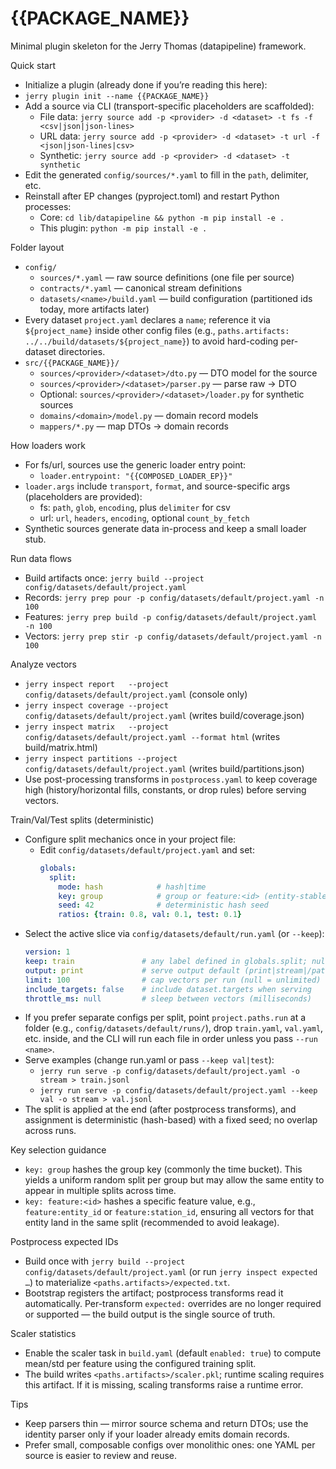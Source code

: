 # {{PACKAGE_NAME}}

Minimal plugin skeleton for the Jerry Thomas (datapipeline) framework.

Quick start
- Initialize a plugin (already done if you’re reading this here):
- `jerry plugin init --name {{PACKAGE_NAME}}`
- Add a source via CLI (transport-specific placeholders are scaffolded):
  - File data: `jerry source add -p <provider> -d <dataset> -t fs -f <csv|json|json-lines>`
  - URL data: `jerry source add -p <provider> -d <dataset> -t url -f <json|json-lines|csv>`
  - Synthetic: `jerry source add -p <provider> -d <dataset> -t synthetic`
- Edit the generated `config/sources/*.yaml` to fill in the `path`, delimiter, etc.
- Reinstall after EP changes (pyproject.toml) and restart Python processes:
  - Core: `cd lib/datapipeline && python -m pip install -e .`
  - This plugin: `python -m pip install -e .`

Folder layout
- `config/`
  - `sources/*.yaml` — raw source definitions (one file per source)
  - `contracts/*.yaml` — canonical stream definitions
  - `datasets/<name>/build.yaml` — build configuration (partitioned ids today, more artifacts later)
- Every dataset `project.yaml` declares a `name`; reference it via `${project_name}`
  inside other config files (e.g., `paths.artifacts: ../../build/datasets/${project_name}`) to
  avoid hard-coding per-dataset directories.
- `src/{{PACKAGE_NAME}}/`
  - `sources/<provider>/<dataset>/dto.py` — DTO model for the source
  - `sources/<provider>/<dataset>/parser.py` — parse raw → DTO
  - Optional: `sources/<provider>/<dataset>/loader.py` for synthetic sources
  - `domains/<domain>/model.py` — domain record models
  - `mappers/*.py` — map DTOs → domain records

How loaders work
- For fs/url, sources use the generic loader entry point:
  - `loader.entrypoint: "{{COMPOSED_LOADER_EP}}"`
- `loader.args` include `transport`, `format`, and source-specific args (placeholders are provided):
    - fs: `path`, `glob`, `encoding`, plus `delimiter` for csv
    - url: `url`, `headers`, `encoding`, optional `count_by_fetch`
- Synthetic sources generate data in-process and keep a small loader stub.

Run data flows
- Build artifacts once: `jerry build --project config/datasets/default/project.yaml`
- Records: `jerry prep pour -p config/datasets/default/project.yaml -n 100`
- Features: `jerry prep build -p config/datasets/default/project.yaml -n 100`
- Vectors: `jerry prep stir -p config/datasets/default/project.yaml -n 100`

Analyze vectors
- `jerry inspect report   --project config/datasets/default/project.yaml` (console only)
- `jerry inspect coverage --project config/datasets/default/project.yaml` (writes build/coverage.json)
- `jerry inspect matrix   --project config/datasets/default/project.yaml --format html` (writes build/matrix.html)
- `jerry inspect partitions --project config/datasets/default/project.yaml` (writes build/partitions.json)
- Use post-processing transforms in `postprocess.yaml` to keep coverage high
  (history/horizontal fills, constants, or drop rules) before serving vectors.

Train/Val/Test splits (deterministic)
- Configure split mechanics once in your project file:
  - Edit `config/datasets/default/project.yaml` and set:
    ```yaml
    globals:
      split:
        mode: hash            # hash|time
        key: group            # group or feature:<id> (entity-stable)
        seed: 42              # deterministic hash seed
        ratios: {train: 0.8, val: 0.1, test: 0.1}
    ```
- Select the active slice via `config/datasets/default/run.yaml` (or `--keep`):
  ```yaml
  version: 1
  keep: train               # any label defined in globals.split; null disables filtering
  output: print             # serve output default (print|stream|/path)
  limit: 100                # cap vectors per run (null = unlimited)
  include_targets: false    # include dataset.targets when serving
  throttle_ms: null         # sleep between vectors (milliseconds)
  ```
- If you prefer separate configs per split, point `project.paths.run` at a folder (e.g., `config/datasets/default/runs/`),
  drop `train.yaml`, `val.yaml`, etc. inside, and the CLI will run each file in order unless you pass `--run <name>`.
- Serve examples (change run.yaml or pass `--keep val|test`):
  - `jerry run serve -p config/datasets/default/project.yaml -o stream > train.jsonl`
  - `jerry run serve -p config/datasets/default/project.yaml --keep val -o stream > val.jsonl`
- The split is applied at the end (after postprocess transforms), and assignment
  is deterministic (hash-based) with a fixed seed; no overlap across runs.

Key selection guidance
- `key: group` hashes the group key (commonly the time bucket). This yields a uniform random split per group but may allow the same entity to appear in multiple splits across time.
- `key: feature:<id>` hashes a specific feature value, e.g., `feature:entity_id` or `feature:station_id`, ensuring all vectors for that entity land in the same split (recommended to avoid leakage).

Postprocess expected IDs
- Build once with `jerry build --project config/datasets/default/project.yaml` (or run `jerry inspect expected …`) to materialize `<paths.artifacts>/expected.txt`.
- Bootstrap registers the artifact; postprocess transforms read it automatically. Per-transform `expected:` overrides are no longer required or supported — the build output is the single source of truth.

Scaler statistics
- Enable the scaler task in `build.yaml` (default `enabled: true`) to compute mean/std per feature using the configured training split.
- The build writes `<paths.artifacts>/scaler.pkl`; runtime scaling requires this artifact. If it is missing, scaling transforms raise a runtime error.

Tips
- Keep parsers thin — mirror source schema and return DTOs; use the identity parser only if your loader already emits domain records.
- Prefer small, composable configs over monolithic ones: one YAML per source is easier to review and reuse.
